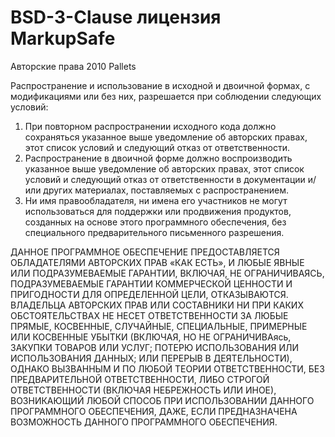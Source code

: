 # BSD-3-Clause лицензия MarkupSafe

Авторские права 2010 Pallets

Распространение и использование в исходной и двоичной формах, с модификациями или без них, разрешается при соблюдении следующих условий:

1. При повторном распространении исходного кода должно сохраняться указанное выше уведомление об авторских правах, этот список условий и следующий отказ от ответственности.
2. Распространение в двоичной форме должно воспроизводить указанное выше уведомление об авторских правах, этот список условий и следующий отказ от ответственности в документации и/или других материалах, поставляемых с распространением.
3. Ни имя правообладателя, ни имена его участников не могут использоваться для поддержки или продвижения продуктов, созданных на основе этого программного обеспечения, без специального предварительного письменного разрешения.

ДАННОЕ ПРОГРАММНОЕ ОБЕСПЕЧЕНИЕ ПРЕДОСТАВЛЯЕТСЯ ОБЛАДАТЕЛЯМИ АВТОРСКИХ ПРАВ «КАК ЕСТЬ», И ЛЮБЫЕ ЯВНЫЕ ИЛИ ПОДРАЗУМЕВАЕМЫЕ ГАРАНТИИ, ВКЛЮЧАЯ, НЕ ОГРАНИЧИВАЯСЬ, ПОДРАЗУМЕВАЕМЫЕ ГАРАНТИИ КОММЕРЧЕСКОЙ ЦЕННОСТИ И ПРИГОДНОСТИ ДЛЯ ОПРЕДЕЛЕННОЙ ЦЕЛИ, ОТКАЗЫВАЮТСЯ. ВЛАДЕЛЬЦА АВТОРСКИХ ПРАВ ИЛИ СОСТАВНИКИ НИ ПРИ КАКИХ ОБСТОЯТЕЛЬСТВАХ НЕ НЕСЕТ ОТВЕТСТВЕННОСТИ ЗА ЛЮБЫЕ ПРЯМЫЕ, КОСВЕННЫЕ, СЛУЧАЙНЫЕ, СПЕЦИАЛЬНЫЕ, ПРИМЕРНЫЕ ИЛИ КОСВЕННЫЕ УБЫТКИ (ВКЛЮЧАЯ, НО НЕ ОГРАНИЧИВАясь, ЗАКУПКИ ТОВАРОВ ИЛИ УСЛУГ; ПОТЕРЮ ИСПОЛЬЗОВАНИЯ ИЛИ ИСПОЛЬЗОВАНИЯ ДАННЫХ; ИЛИ ПЕРЕРЫВ В ДЕЯТЕЛЬНОСТИ), ОДНАКО ВЫЗВАННЫМ И ПО ЛЮБОЙ ТЕОРИИ ОТВЕТСТВЕННОСТИ, БЕЗ ПРЕДВАРИТЕЛЬНОЙ ОТВЕТСТВЕННОСТИ, ЛИБО СТРОГОЙ ОТВЕТСТВЕННОСТИ (ВКЛЮЧАЯ НЕБРЕЖНОСТЬ ИЛИ ИНОЕ), ВОЗНИКАЮЩИЙ ЛЮБОЙ СПОСОБ ПРИ ИСПОЛЬЗОВАНИИ ДАННОГО ПРОГРАММНОГО ОБЕСПЕЧЕНИЯ, ДАЖЕ, ЕСЛИ ПРЕДНАЗНАЧЕНА ВОЗМОЖНОСТЬ ДАННОГО ПРОГРАММНОГО ОБЕСПЕЧЕНИЯ.

